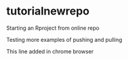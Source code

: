 # tutorialnewrepo
Starting an Rproject from online repo

Testing more examples of pushing and pulling

This line added in chrome browser
